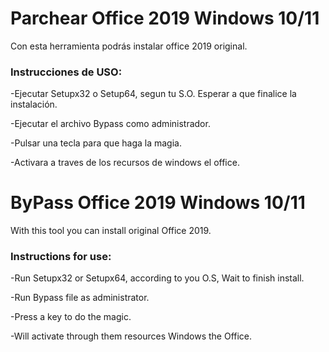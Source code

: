 # Parchear Office 2019 Windows 10/11
Con esta herramienta podrás instalar office 2019 original.

### Instrucciones de USO:
-Ejecutar Setupx32 o Setup64, segun tu S.O. Esperar a que finalice la instalación. 

-Ejecutar el archivo Bypass como administrador.

-Pulsar una tecla para que haga la magia.

-Activara a traves de los recursos de windows el office.

# ByPass Office 2019 Windows 10/11
With this tool you can install original Office 2019.

### Instructions for use:
-Run Setupx32 or Setupx64, according to you O.S, Wait to finish install.

-Run Bypass file as administrator.

-Press a key to do the magic.

-Will activate through them resources Windows the Office.
